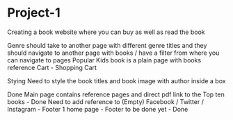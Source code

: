 # Project-1
Creating a book website where you can buy as well as read the book 


Genre should take to another page with different genre titles and they should navigate to another page with books / have a filter from where you can navigate to pages
Popular Kids book is a plain page with books reference
Cart - Shopping Cart 




Stying
Need to style the book titles and book image with author inside a box




Done
Main page contains reference pages and direct pdf link to the Top ten books - Done
Need to add reference to (Empty) Facebook / Twitter / Instagram - Footer
1 home page - Footer to be done yet - Done